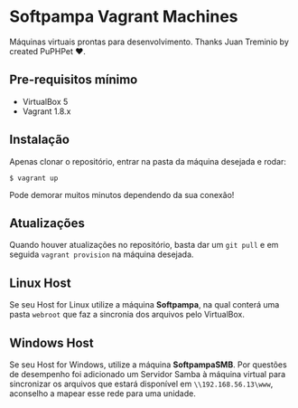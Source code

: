 # Softpampa Vagrant Machines
Máquinas virtuais prontas para desenvolvimento. Thanks Juan Treminio by created PuPHPet ♥.

## Pre-requisitos mínimo
 - VirtualBox 5
 - Vagrant 1.8.x

## Instalação
Apenas clonar o repositório, entrar na pasta da máquina desejada e rodar:

```
$ vagrant up
```

Pode demorar muitos minutos dependendo da sua conexão!

## Atualizações
Quando houver atualizações no repositório, basta dar um `git pull` e em seguida `vagrant provision` na máquina desejada.

## Linux Host
Se seu Host for Linux utilize a máquina **Softpampa**, na qual conterá uma pasta `webroot` que faz a sincronia dos arquivos pelo VirtualBox.

## Windows Host
Se seu Host for Windows, utilize a máquina **SoftpampaSMB**. Por questões de desempenho foi adicionado um Servidor Samba à máquina virtual para sincronizar os arquivos que estará disponível em `\\192.168.56.13\www`, aconselho a mapear esse rede para uma unidade.